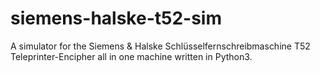 # siemens-halske-t52-sim
A simulator for the Siemens &amp; Halske Schlüsselfernschreibmaschine T52 Teleprinter-Encipher all in one machine written in Python3.
